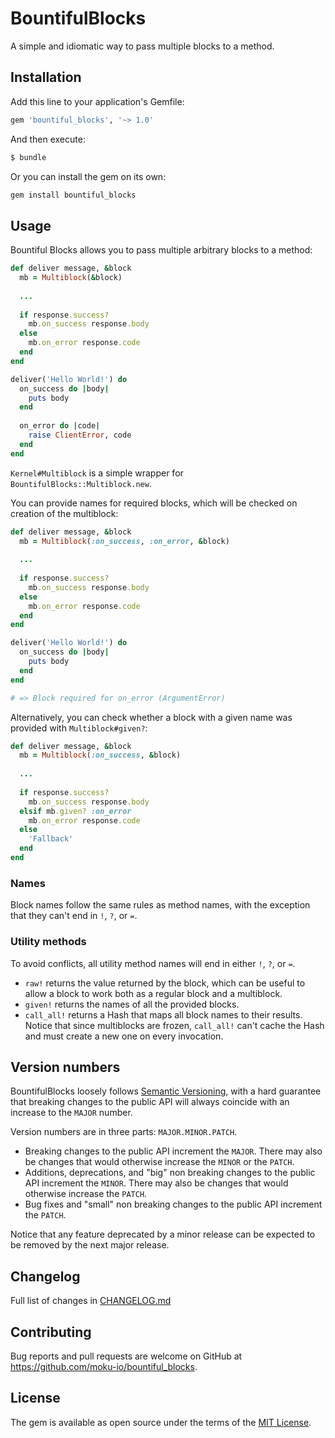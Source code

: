 # BountifulBlocks

A simple and idiomatic way to pass multiple blocks to a method. 

## Installation

Add this line to your application's Gemfile:

```ruby
gem 'bountiful_blocks', '~> 1.0'
```

And then execute:

```bash
$ bundle
```

Or you can install the gem on its own:

```bash
gem install bountiful_blocks
```

## Usage

Bountiful Blocks allows you to pass multiple arbitrary blocks to a method:

```ruby
def deliver message, &block
  mb = Multiblock(&block)
  
  ...
  
  if response.success?
    mb.on_success response.body
  else
    mb.on_error response.code
  end
end

deliver('Hello World!') do
  on_success do |body|
    puts body
  end
  
  on_error do |code|
    raise ClientError, code
  end
end
```

`Kernel#Multiblock` is a simple wrapper for `BountifulBlocks::Multiblock.new`.

You can provide names for required blocks, which will be checked on creation of the multiblock:

```ruby
def deliver message, &block
  mb = Multiblock(:on_success, :on_error, &block)
  
  ...
  
  if response.success?
    mb.on_success response.body
  else
    mb.on_error response.code
  end
end

deliver('Hello World!') do
  on_success do |body|
    puts body
  end
end

# => Block required for on_error (ArgumentError)
```

Alternatively, you can check whether a block with a given name was provided with `Multiblock#given?`:

```ruby
def deliver message, &block
  mb = Multiblock(:on_success, &block)
  
  ...
  
  if response.success?
    mb.on_success response.body
  elsif mb.given? :on_error
    mb.on_error response.code
  else
    'Fallback'
  end
end
```

### Names

Block names follow the same rules as method names, with the exception that they can't end in `!`, `?`, or `=`.

### Utility methods

To avoid conflicts, all utility method names will end in either `!`, `?`, or `=`.

- `raw!` returns the value returned by the block, which can be useful to allow a block to work both as a regular block and a multiblock.
- `given!` returns the names of all the provided blocks.
- `call_all!` returns a Hash that maps all block names to their results. Notice that since multiblocks are frozen, `call_all!` can't cache the Hash and must create a new one on every invocation.

## Version numbers

BountifulBlocks loosely follows [Semantic Versioning](https://semver.org/), with a hard guarantee that breaking changes to the public API will always coincide with an increase to the `MAJOR` number.

Version numbers are in three parts: `MAJOR.MINOR.PATCH`.

- Breaking changes to the public API increment the `MAJOR`. There may also be changes that would otherwise increase the `MINOR` or the `PATCH`.
- Additions, deprecations, and "big" non breaking changes to the public API increment the `MINOR`. There may also be changes that would otherwise increase the `PATCH`.
- Bug fixes and "small" non breaking changes to the public API increment the `PATCH`.

Notice that any feature deprecated by a minor release can be expected to be removed by the next major release.

## Changelog

Full list of changes in [CHANGELOG.md](CHANGELOG.md)

## Contributing

Bug reports and pull requests are welcome on GitHub at https://github.com/moku-io/bountiful_blocks.

## License

The gem is available as open source under the terms of the [MIT License](https://opensource.org/licenses/MIT).

